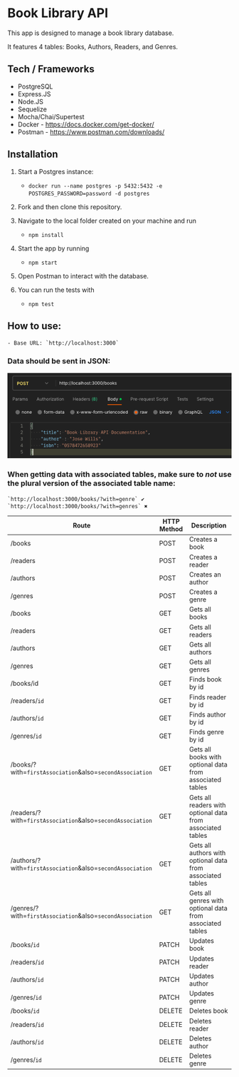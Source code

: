 # Book Library API

This app is designed to manage a book library database.

It features 4 tables: Books, Authors, Readers, and Genres.

## Tech / Frameworks

- PostgreSQL
- Express.JS
- Node.JS
- Sequelize
- Mocha/Chai/Supertest
- Docker - https://docs.docker.com/get-docker/
- Postman - https://www.postman.com/downloads/

## Installation

1. Start a Postgres instance:

   - `docker run --name postgres -p 5432:5432 -e POSTGRES_PASSWORD=password -d postgres`

2. Fork and then clone this repository.

3. Navigate to the local folder created on your machine and run

   - `npm install`

4. Start the app by running

   - `npm start`

5. Open Postman to interact with the database.

6. You can run the tests with

    - `npm test`

## How to use:

    - Base URL: `http://localhost:3000`

### Data should be sent in JSON:

![alt text](./images/Screenshot%202023-06-01%20at%2016.08.14.png)

### When getting data with associated tables, make sure to _not_ use the plural version of the associated table name:

    `http://localhost:3000/books/?with=genre` ✔︎
    `http://localhost:3000/books/?with=genres` ✖︎

| Route                                                      | HTTP Method | Description                                                |
| ---------------------------------------------------------- | ----------- | ---------------------------------------------------------- |
| /books                                                     | POST        | Creates a book                                             |
| /readers                                                   | POST        | Creates a reader                                           |
| /authors                                                   | POST        | Creates an author                                          |
| /genres                                                    | POST        | Creates a genre                                            |
| /books                                                     | GET         | Gets all books                                             |
| /readers                                                   | GET         | Gets all readers                                           |
| /authors                                                   | GET         | Gets all authors                                           |
| /genres                                                    | GET         | Gets all genres                                            |
| /books/id                                                  | GET         | Finds book by id                                           |
| /readers/`id`                                              | GET         | Finds reader by id                                         |
| /authors/`id`                                              | GET         | Finds author by id                                         |
| /genres/`id`                                               | GET         | Finds genre by id                                          |
| /books/?with=`firstAssociation`&also=`secondAssociation`   | GET         | Gets all books with optional data from associated tables   |
| /readers/?with=`firstAssociation`&also=`secondAssociation` | GET         | Gets all readers with optional data from associated tables |
| /authors/?with=`firstAssociation`&also=`secondAssociation` | GET         | Gets all authors with optional data from associated tables |
| /genres/?with=`firstAssociation`&also=`secondAssociation`  | GET         | Gets all genres with optional data from associated tables  |
| /books/`id`                                                | PATCH       | Updates book                                               |
| /readers/`id`                                              | PATCH       | Updates reader                                             |
| /authors/`id`                                              | PATCH       | Updates author                                             |
| /genres/`id`                                               | PATCH       | Updates genre                                              |
| /books/`id`                                                | DELETE      | Deletes book                                               |
| /readers/`id`                                              | DELETE      | Deletes reader                                             |
| /authors/`id`                                              | DELETE      | Deletes author                                             |
| /genres/`id`                                               | DELETE      | Deletes genre                                              |
